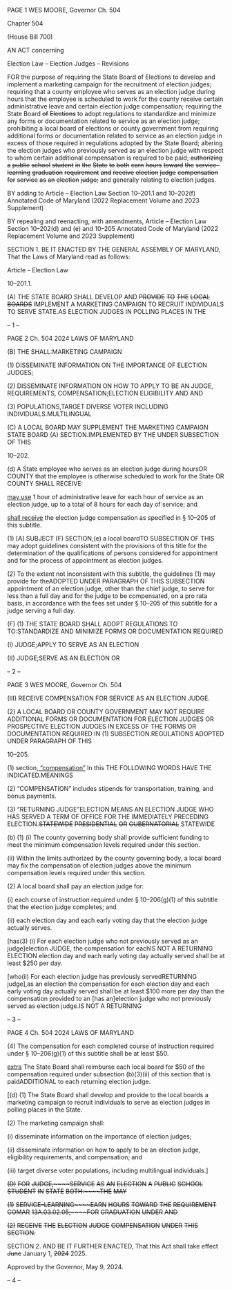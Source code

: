 PAGE 1
WES MOORE, Governor Ch. 504

Chapter 504

(House Bill 700)

AN ACT concerning

Election Law – Election Judges – Revisions

FOR the purpose of requiring the State Board of Elections to develop and implement a
marketing campaign for the recruitment of election judges; requiring that a county
employee who serves as an election judge during hours that the employee is
scheduled to work for the county receive certain administrative leave and certain
election judge compensation; requiring the State Board ~~of~~ ~~Elections~~ to adopt
regulations to standardize and minimize any forms or documentation related to
service as an election judge; prohibiting a local board of elections or county
government from requiring additional forms or documentation related to service as
an election judge in excess of those required in regulations adopted by the State
Board; altering the election judges who previously served as an election judge with
respect to whom certain additional compensation is required to be paid; ~~authorizing~~
~~a~~ ~~public~~ ~~school~~ ~~student~~ ~~in~~ ~~the~~ ~~State~~ ~~to~~ ~~both~~ ~~earn~~ ~~hours~~ ~~toward~~ ~~the~~ ~~service–learning~~
~~graduation~~ ~~requirement~~ ~~and~~ ~~receive~~ ~~election~~ ~~judge~~ ~~compensation~~ ~~for~~ ~~service~~ ~~as~~ ~~an~~
~~election~~ ~~judge;~~ and generally relating to election judges.

BY adding to
Article – Election Law
Section 10–201.1 and 10–202(f)
Annotated Code of Maryland
(2022 Replacement Volume and 2023 Supplement)

BY repealing and reenacting, with amendments,
Article – Election Law
Section 10–202(d) and (e) and 10–205
Annotated Code of Maryland
(2022 Replacement Volume and 2023 Supplement)

SECTION 1. BE IT ENACTED BY THE GENERAL ASSEMBLY OF MARYLAND,
That the Laws of Maryland read as follows:

Article – Election Law

10–201.1.

(A) THE STATE BOARD SHALL DEVELOP AND ~~PROVIDE~~ ~~TO~~ ~~THE~~ ~~LOCAL~~
~~BOARDS~~ IMPLEMENT A MARKETING CAMPAIGN TO RECRUIT INDIVIDUALS TO SERVE
STATE.AS ELECTION JUDGES IN POLLING PLACES IN THE

– 1 –

PAGE 2
Ch. 504 2024 LAWS OF MARYLAND

(B) THE SHALL:MARKETING CAMPAIGN

(1) DISSEMINATE INFORMATION ON THE IMPORTANCE OF ELECTION
JUDGES;

(2) DISSEMINATE INFORMATION ON HOW TO APPLY TO BE AN
JUDGE, REQUIREMENTS, COMPENSATION;ELECTION ELIGIBILITY AND AND

(3) POPULATIONS,TARGET DIVERSE VOTER INCLUDING
INDIVIDUALS.MULTILINGUAL

(C) A LOCAL BOARD MAY SUPPLEMENT THE MARKETING CAMPAIGN
STATE BOARD (A) SECTION.IMPLEMENTED BY THE UNDER SUBSECTION OF THIS

10–202.

(d) A State employee who serves as an election judge during hoursOR COUNTY
that the employee is otherwise scheduled to work for the State OR COUNTY SHALL
RECEIVE:

[may use](1) 1 hour of administrative leave for each hour of service as an
election judge, up to a total of 8 hours for each day of service; and

[shall receive](2) the election judge compensation as specified in § 10–205
of this subtitle.

(1) [A] SUBJECT (F) SECTION,(e) a local boardTO SUBSECTION OF THIS
may adopt guidelines consistent with the provisions of this title for the determination of
the qualifications of persons considered for appointment and for the process of appointment
as election judges.

(2) To the extent not inconsistent with this subtitle, the guidelines
(1) may provide for theADOPTED UNDER PARAGRAPH OF THIS SUBSECTION
appointment of an election judge, other than the chief judge, to serve for less than a full
day and for the judge to be compensated, on a pro rata basis, in accordance with the fees
set under § 10–205 of this subtitle for a judge serving a full day.

(F) (1) THE STATE BOARD SHALL ADOPT REGULATIONS TO
TO:STANDARDIZE AND MINIMIZE FORMS OR DOCUMENTATION REQUIRED

(I) JUDGE;APPLY TO SERVE AS AN ELECTION

(II) JUDGE;SERVE AS AN ELECTION OR

– 2 –

PAGE 3
WES MOORE, Governor Ch. 504

(III) RECEIVE COMPENSATION FOR SERVICE AS AN ELECTION
JUDGE.

(2) A LOCAL BOARD OR COUNTY GOVERNMENT MAY NOT REQUIRE
ADDITIONAL FORMS OR DOCUMENTATION FOR ELECTION JUDGES OR PROSPECTIVE
ELECTION JUDGES IN EXCESS OF THE FORMS OR DOCUMENTATION REQUIRED IN
(1) SUBSECTION.REGULATIONS ADOPTED UNDER PARAGRAPH OF THIS

10–205.

(1) section[, “compensation”](a) In this THE FOLLOWING WORDS HAVE THE
INDICATED.MEANINGS

(2) “COMPENSATION” includes stipends for transportation, training, and
bonus payments.

(3) “RETURNING JUDGE”ELECTION MEANS AN ELECTION JUDGE
WHO HAS SERVED A TERM OF OFFICE FOR THE IMMEDIATELY PRECEDING
ELECTION.~~STATEWIDE~~ ~~PRESIDENTIAL~~ ~~OR~~ ~~GUBERNATORIAL~~ STATEWIDE

(b) (1) (i) The county governing body shall provide sufficient funding to
meet the minimum compensation levels required under this section.

(ii) Within the limits authorized by the county governing body, a
local board may fix the compensation of election judges above the minimum compensation
levels required under this section.

(2) A local board shall pay an election judge for:

(i) each course of instruction required under § 10–206(g)(1) of this
subtitle that the election judge completes; and

(ii) each election day and each early voting day that the election
judge actually serves.

[has(3) (i) For each election judge who not previously served as an
judge]election JUDGE, the compensation for eachIS NOT A RETURNING ELECTION
election day and each early voting day actually served shall be at least $250 per day.

[who(ii) For each election judge has previously servedRETURNING
judge],as an election the compensation for each election day and each early voting day
actually served shall be at least $100 more per day than the compensation provided to an
[has an]election judge who not previously served as election judge.IS NOT A RETURNING

– 3 –

PAGE 4
Ch. 504 2024 LAWS OF MARYLAND

(4) The compensation for each completed course of instruction required
under § 10–206(g)(1) of this subtitle shall be at least $50.

[extra](c) The State Board shall reimburse each local board for $50 of the
compensation required under subsection (b)(3)(ii) of this section that is paidADDITIONAL
to each returning election judge.

[(d) (1) The State Board shall develop and provide to the local boards a
marketing campaign to recruit individuals to serve as election judges in polling places in
the State.

(2) The marketing campaign shall:

(i) disseminate information on the importance of election judges;

(ii) disseminate information on how to apply to be an election judge,
eligibility requirements, and compensation; and

(iii) target diverse voter populations, including multilingual
individuals.]

~~(D)~~ ~~FOR~~ ~~JUDGE,~~~~SERVICE~~ ~~AS~~ ~~AN~~ ~~ELECTION~~ ~~A~~ ~~PUBLIC~~ ~~SCHOOL~~ ~~STUDENT~~ ~~IN~~
~~STATE~~ ~~BOTH:~~~~THE~~ ~~MAY~~

~~(1)~~ ~~SERVICE–LEARNING~~~~EARN~~ ~~HOURS~~ ~~TOWARD~~ ~~THE~~ ~~REQUIREMENT~~
~~COMAR~~ ~~13A.03.02.05;~~~~FOR~~ ~~GRADUATION~~ ~~UNDER~~ ~~AND~~

~~(2)~~ ~~RECEIVE~~ ~~THE~~ ~~ELECTION~~ ~~JUDGE~~ ~~COMPENSATION~~ ~~UNDER~~ ~~THIS~~
~~SECTION.~~

SECTION 2. AND BE IT FURTHER ENACTED, That this Act shall take effect ~~June~~
January 1, ~~2024~~ 2025.

Approved by the Governor, May 9, 2024.

– 4 –